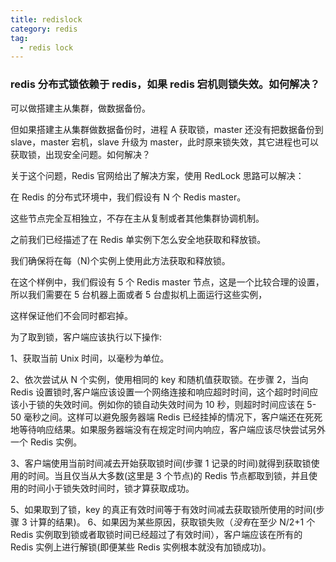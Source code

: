 ```yaml
---
title: redislock
category: redis
tag:
  - redis lock
---
```


### redis 分布式锁依赖于 redis，如果 redis 宕机则锁失效。如何解决？

可以做搭建主从集群，做数据备份。

但如果搭建主从集群做数据备份时，进程 A 获取锁，master 还没有把数据备份到 slave，master 宕机，slave 升级为 master，此时原来锁失效，其它进程也可以获取锁，出现安全问题。如何解决？

关于这个问题，Redis 官网给出了解决方案，使用 RedLock 思路可以解决：

在 Redis 的分布式环境中，我们假设有 N 个 Redis master。

这些节点完全互相独立，不存在主从复制或者其他集群协调机制。

之前我们已经描述了在 Redis 单实例下怎么安全地获取和释放锁。

我们确保将在每（N)个实例上使用此方法获取和释放锁。

在这个样例中，我们假设有 5 个 Redis master 节点，这是一个比较合理的设置，所以我们需要在 5 台机器上面或者 5 台虚拟机上面运行这些实例，

这样保证他们不会同时都宕掉。

为了取到锁，客户端应该执行以下操作:

1、获取当前 Unix 时间，以毫秒为单位。

2、依次尝试从 N 个实例，使用相同的 key 和随机值获取锁。在步骤 2，当向 Redis 设置锁时,客户端应该设置一个网络连接和响应超时时间，这个超时时间应该小于锁的失效时间。例如你的锁自动失效时间为 10 秒，则超时时间应该在 5-50 毫秒之间。这样可以避免服务器端 Redis 已经挂掉的情况下，客户端还在死死地等待响应结果。如果服务器端没有在规定时间内响应，客户端应该尽快尝试另外一个 Redis 实例。

3、客户端使用当前时间减去开始获取锁时间(步骤 1 记录的时间)就得到获取锁使用的时间。当且仅当从大多数(这里是 3 个节点)的 Redis 节点都取到锁，并且使用的时间小于锁失效时间时，锁才算获取成功。

5、如果取到了锁，key 的真正有效时间等于有效时间减去获取锁所使用的时间(步骤 3 计算的结果)。
6、如果因为某些原因，获取锁失败（*没有*在至少 N/2+1 个 Redis 实例取到锁或者取锁时间已经超过了有效时间），客户端应该在所有的 Redis 实例上进行解锁(即便某些 Redis 实例根本就没有加锁成功)。
